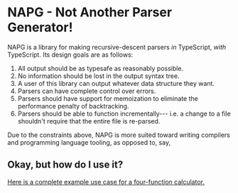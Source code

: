 # NAPG - Not Another Parser Generator!

NAPG is a library for making recursive-descent parsers _in_ TypeScript, _with_ TypeScript. Its design goals are as follows:

1. All output should be as typesafe as reasonably possible.
2. No information should be lost in the output syntax tree.
3. A user of this library can output whatever data structure they want.
4. Parsers can have complete control over errors.
5. Parsers should have support for memoization to eliminate the performance penalty of backtracking.
6. Parsers should be able to function incrementally--- i.e. a change to a file shouldn't require that the entire file is re-parsed.

Due to the constraints above, NAPG is more suited toward writing compilers and programming language tooling, as opposed to, say,

## Okay, but how do I use it?

[Here is a complete example use case for a four-function calculator.](test/four-function-calc.ts)
